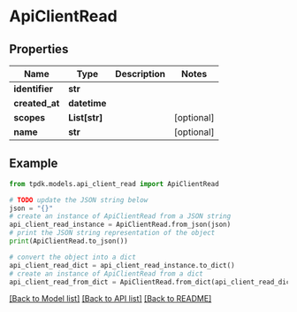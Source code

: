 # ApiClientRead



## Properties

Name | Type | Description | Notes
------------ | ------------- | ------------- | -------------
**identifier** | **str** |  | 
**created_at** | **datetime** |  | 
**scopes** | **List[str]** |  | [optional] 
**name** | **str** |  | [optional] 

## Example

```python
from tpdk.models.api_client_read import ApiClientRead

# TODO update the JSON string below
json = "{}"
# create an instance of ApiClientRead from a JSON string
api_client_read_instance = ApiClientRead.from_json(json)
# print the JSON string representation of the object
print(ApiClientRead.to_json())

# convert the object into a dict
api_client_read_dict = api_client_read_instance.to_dict()
# create an instance of ApiClientRead from a dict
api_client_read_from_dict = ApiClientRead.from_dict(api_client_read_dict)
```
[[Back to Model list]](../README.md#documentation-for-models) [[Back to API list]](../README.md#documentation-for-api-endpoints) [[Back to README]](../README.md)


